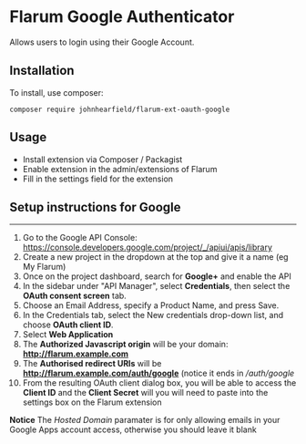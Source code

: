 # Flarum Google Authenticator
Allows users to login using their Google Account.

## Installation
To install, use composer:
```
composer require johnhearfield/flarum-ext-oauth-google
```
## Usage
* Install extension via Composer / Packagist
* Enable extension in the admin/extensions of Flarum
* Fill in the settings field for the extension


## Setup instructions for Google ##
----------
1. Go to the Google API Console: https://console.developers.google.com/project/_/apiui/apis/library
2. Create a new project in the dropdown at the top and give it a name (eg My Flarum)
3. Once on the project dashboard, search for **Google+** and enable the API
5. In the sidebar under "API Manager", select **Credentials**, then select the **OAuth consent screen** tab.
6. Choose an Email Address, specify a Product Name, and press Save.
7. In the Credentials tab, select the New credentials drop-down list, and choose **OAuth client ID**.
8. Select **Web Application**
9. The **Authorized Javascript origin** will be your domain: **http://flarum.example.com**
10. The **Authorised redirect URIs** will be **http://flarum.example.com/auth/google** (notice it ends in */auth/google*
11. From the resulting OAuth client dialog box, you will be able to access the **Client ID** and the **Client Secret** will you will need to paste into the settings box on the Flarum extension

**Notice**
The *Hosted Domain* paramater is for only allowing emails in your Google Apps account access, otherwise you should leave it blank
